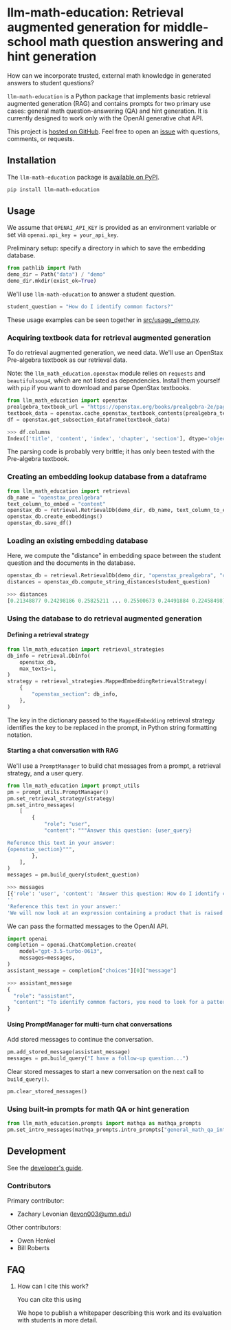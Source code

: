 # llm-math-education: Retrieval augmented generation for middle-school math question answering and hint generation

How can we incorporate trusted, external math knowledge in generated answers to student questions?

`llm-math-education` is a Python package that implements basic retrieval augmented generation (RAG) and contains prompts for two primary use cases: general math question-answering (QA) and hint generation. It is currently designed to work only with the OpenAI generative chat API.

This project is [hosted on GitHub](https://github.com/levon003/llm-math-education).
Feel free to open an [issue](https://github.com/levon003/llm-math-education/issues) with questions, comments, or requests.


## Installation

The `llm-math-education` package is [available on PyPI](https://pypi.org/project/llm-math-education/).

```bash
pip install llm-math-education
```

## Usage

We assume that `OPENAI_API_KEY` is provided as an environment variable or set via `openai.api_key = your_api_key`.

Preliminary setup: specify a directory in which to save the embedding database.
```python
from pathlib import Path
demo_dir = Path("data") / "demo"
demo_dir.mkdir(exist_ok=True)
```

We'll use `llm-math-education` to answer a student question.
```python
student_question = "How do I identify common factors?"
```

These usage examples can be seen together in [src/usage_demo.py](/src/usage_demo.py).

### Acquiring textbook data for retrieval augmented generation

To do retrieval augmented generation, we need data.
We'll use an OpenStax Pre-algebra textbook as our retrieval data.

Note: the `llm_math_education.openstax` module relies on `requests` and `beautifulsoup4`, which are not listed as dependencies. Install them yourself with `pip` if you want to download and parse OpenStax textbooks.

```python
from llm_math_education import openstax
prealgebra_textbook_url = "https://openstax.org/books/prealgebra-2e/pages/1-introduction"
textbook_data = openstax.cache_openstax_textbook_contents(prealgebra_textbook_url, demo_dir / "openstax")
df = openstax.get_subsection_dataframe(textbook_data)

>>> df.columns
Index(['title', 'content', 'index', 'chapter', 'section'], dtype='object')
```

The parsing code is probably very brittle; it has only been tested with the Pre-algebra textbook.

### Creating an embedding lookup database from a dataframe

```python
from llm_math_education import retrieval
db_name = "openstax_prealgebra"
text_column_to_embed = "content"
openstax_db = retrieval.RetrievalDb(demo_dir, db_name, text_column_to_embed, df)
openstax_db.create_embeddings()
openstax_db.save_df()
```

### Loading an existing embedding database

Here, we compute the "distance" in embedding space between the student question and the documents in the database.

```python
openstax_db = retrieval.RetrievalDb(demo_dir, "openstax_prealgebra", "content")
distances = openstax_db.compute_string_distances(student_question)

>>> distances
[0.21348877 0.24298186 0.25825211 ... 0.25500673 0.24491884 0.22458498]
```

### Using the database to do retrieval augmented generation

#### Defining a retrieval strategy

```python
from llm_math_education import retrieval_strategies
db_info = retrieval.DbInfo(
    openstax_db,
    max_texts=1,
)
strategy = retrieval_strategies.MappedEmbeddingRetrievalStrategy(
    {
        "openstax_section": db_info,
    },
)
```

The key in the dictionary passed to the `MappedEmbedding` retrieval strategy identifies the key to be replaced in the prompt, in Python string formatting notation.

#### Starting a chat conversation with RAG

We'll use a `PromptManager` to build chat messages from a prompt, a retrieval strategy, and a user query.

```python
from llm_math_education import prompt_utils
pm = prompt_utils.PromptManager()
pm.set_retrieval_strategy(strategy)
pm.set_intro_messages(
    [
        {
            "role": "user",
            "content": """Answer this question: {user_query}

Reference this text in your answer:
{openstax_section}""",
        },
    ],
)
messages = pm.build_query(student_question)

>>> messages
[{'role': 'user', 'content': 'Answer this question: How do I identify common factors?'
''
'Reference this text in your answer:'
'We will now look at an expression containing a product that is raised to a power. Look for a pattern. The exponent applies to each of the factors. This leads to the Product to a Power Property for Exponents. An example with numbers helps to verify this property:'}]
```

We can pass the formatted messages to the OpenAI API.

```python
import openai
completion = openai.ChatCompletion.create(
    model="gpt-3.5-turbo-0613",
    messages=messages,
)
assistant_message = completion["choices"][0]["message"]

>>> assistant_message
{
  "role": "assistant",
  "content": "To identify common factors, you need to look for a pattern in an expression containing a product raised to a power. The exponent applies to each of the factors in this case. \n\nFor example, let's consider the expression (ab)^2. Here, (ab) is the product, and the exponent 2 applies to both 'a' and 'b'. To identify the common factors, you can separate the product into its individual factors:\n\n(ab)^2 = ab * ab\n\nNow, you can see that both 'a' and 'b' appear as factors in the expression. Therefore, 'a' and 'b' are the common factors. By identifying the factors that appear in multiple terms, you can determine the common factors of an expression.\n\nUsing numbers to verify this property, suppose we have the expression (2*3)^2, which simplifies to (6)^2. In this case, the common factor is 6, as both 2 and 3 are factors of 6."
}
```

#### Using PromptManager for multi-turn chat conversations

Add stored messages to continue the conversation.

```python
pm.add_stored_message(assistant_message)
messages = pm.build_query("I have a follow-up question...")
```

Clear stored messages to start a new conversation on the next call to `build_query()`.

```python
pm.clear_stored_messages()
```

### Using built-in prompts for math QA or hint generation

```python
from llm_math_education.prompts import mathqa as mathqa_prompts
pm.set_intro_messages(mathqa_prompts.intro_prompts["general_math_qa_intro"])
```

## Development

See the [developer's guide](/DEVELOPMENT.md).

### Contributors

Primary contributor:

 - Zachary Levonian (<levon003@umn.edu>)

Other contributors:

 - Owen Henkel
 - Bill Roberts

## FAQ

1. How can I cite this work?

    You can cite this using

    We hope to publish a whitepaper describing this work and its evaluation with students in more detail.

